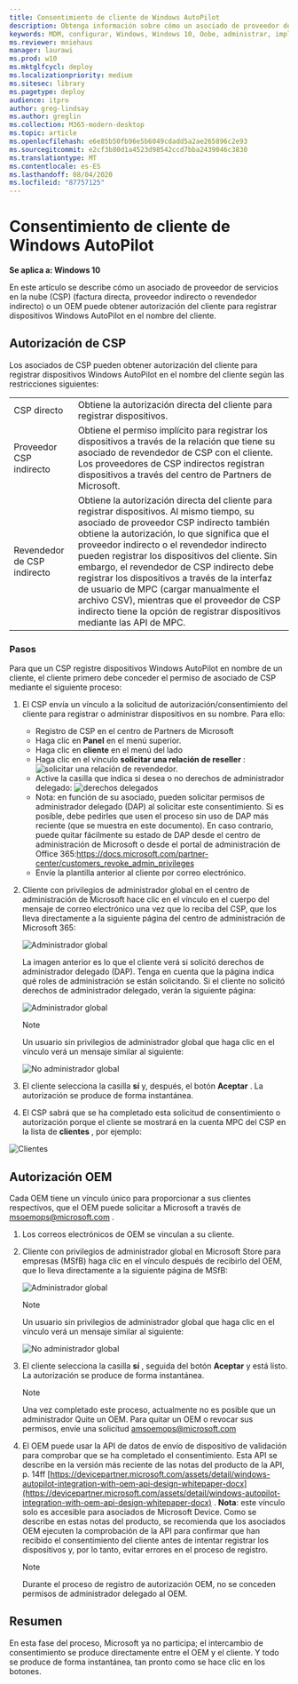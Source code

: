 ```yaml
---
title: Consentimiento de cliente de Windows AutoPilot
description: Obtenga información sobre cómo un asociado de proveedor de servicios en la nube (CSP) o un OEM puede obtener autorización del cliente para registrar dispositivos Windows AutoPilot en el nombre del cliente.
keywords: MDM, configurar, Windows, Windows 10, Oobe, administrar, implementar, AutoPilot, ZTD, cero-Touch, Partner, msfb, Intune
ms.reviewer: mniehaus
manager: laurawi
ms.prod: w10
ms.mktglfcycl: deploy
ms.localizationpriority: medium
ms.sitesec: library
ms.pagetype: deploy
audience: itpro
author: greg-lindsay
ms.author: greglin
ms.collection: M365-modern-desktop
ms.topic: article
ms.openlocfilehash: e6e85b50fb96e5b6049cdadd5a2ae265896c2e93
ms.sourcegitcommit: e2cf3b80d1a4523d98542ccd7bba2439046c3830
ms.translationtype: MT
ms.contentlocale: es-ES
ms.lasthandoff: 08/04/2020
ms.locfileid: "87757125"
---
```

# <a name="windows-autopilot-customer-consent"></a>Consentimiento de cliente de Windows AutoPilot

**Se aplica a: Windows 10**

En este artículo se describe cómo un asociado de proveedor de servicios en la nube (CSP) (factura directa, proveedor indirecto o revendedor indirecto) o un OEM puede obtener autorización del cliente para registrar dispositivos Windows AutoPilot en el nombre del cliente.

## <a name="csp-authorization"></a>Autorización de CSP

Los asociados de CSP pueden obtener autorización del cliente para registrar dispositivos Windows AutoPilot en el nombre del cliente según las restricciones siguientes:

<table>
<tr><td>CSP directo<td>Obtiene la autorización directa del cliente para registrar dispositivos.
<tr><td>Proveedor CSP indirecto<td>Obtiene el permiso implícito para registrar los dispositivos a través de la relación que tiene su asociado de revendedor de CSP con el cliente.  Los proveedores de CSP indirectos registran dispositivos a través del centro de Partners de Microsoft.
<tr><td>Revendedor de CSP indirecto<td>Obtiene la autorización directa del cliente para registrar dispositivos.  Al mismo tiempo, su asociado de proveedor CSP indirecto también obtiene la autorización, lo que significa que el proveedor indirecto o el revendedor indirecto pueden registrar los dispositivos del cliente.  Sin embargo, el revendedor de CSP indirecto debe registrar los dispositivos a través de la interfaz de usuario de MPC (cargar manualmente el archivo CSV), mientras que el proveedor de CSP indirecto tiene la opción de registrar dispositivos mediante las API de MPC.
</table>

### <a name="steps"></a>Pasos

Para que un CSP registre dispositivos Windows AutoPilot en nombre de un cliente, el cliente primero debe conceder el permiso de asociado de CSP mediante el siguiente proceso:

1. El CSP envía un vínculo a la solicitud de autorización/consentimiento del cliente para registrar o administrar dispositivos en su nombre.  Para ello:
    - Registro de CSP en el centro de Partners de Microsoft
    - Haga clic en **Panel** en el menú superior.
    - Haga clic en **cliente** en el menú del lado
    - Haga clic en el vínculo **solicitar una relación de reseller** : ![ solicitar una relación de revendedor.](images/csp1.png)
    - Active la casilla que indica si desea o no derechos de administrador delegado: ![ derechos delegados](images/csp2.png)
    - Nota: en función de su asociado, pueden solicitar permisos de administrador delegado (DAP) al solicitar este consentimiento.  Si es posible, debe pedirles que usen el proceso sin uso de DAP más reciente (que se muestra en este documento). En caso contrario, puede quitar fácilmente su estado de DAP desde el centro de administración de Microsoft o desde el portal de administración de Office 365:https://docs.microsoft.com/partner-center/customers_revoke_admin_privileges
    - Envíe la plantilla anterior al cliente por correo electrónico.
2. Cliente con privilegios de administrador global en el centro de administración de Microsoft hace clic en el vínculo en el cuerpo del mensaje de correo electrónico una vez que lo reciba del CSP, que los lleva directamente a la siguiente página del centro de administración de Microsoft 365:

    ![Administrador global](images/csp3a.png)

    La imagen anterior es lo que el cliente verá si solicitó derechos de administrador delegado (DAP). Tenga en cuenta que la página indica qué roles de administración se están solicitando.  Si el cliente no solicitó derechos de administrador delegado, verán la siguiente página:

    ![Administrador global](images/csp3b.png)   

    > [!NOTE]
    > Un usuario sin privilegios de administrador global que haga clic en el vínculo verá un mensaje similar al siguiente:

    ![No administrador global](images/csp4.png)

3. El cliente selecciona la casilla **sí** y, después, el botón **Aceptar** . La autorización se produce de forma instantánea.
4. El CSP sabrá que se ha completado esta solicitud de consentimiento o autorización porque el cliente se mostrará en la cuenta MPC del CSP en la lista de **clientes** , por ejemplo:

![Clientes](images/csp5.png)

## <a name="oem-authorization"></a>Autorización OEM

Cada OEM tiene un vínculo único para proporcionar a sus clientes respectivos, que el OEM puede solicitar a Microsoft a través de msoemops@microsoft.com .

1. Los correos electrónicos de OEM se vinculan a su cliente.
2. Cliente con privilegios de administrador global en Microsoft Store para empresas (MSfB) haga clic en el vínculo después de recibirlo del OEM, que lo lleva directamente a la siguiente página de MSfB:

    ![Administrador global](images/csp6.png)

    > [!NOTE]
    > Un usuario sin privilegios de administrador global que haga clic en el vínculo verá un mensaje similar al siguiente:

    ![No administrador global](images/csp7.png)
3. El cliente selecciona la casilla **sí** , seguida del botón **Aceptar** y está listo.  La autorización se produce de forma instantánea.

    > [!NOTE]
    > Una vez completado este proceso, actualmente no es posible que un administrador Quite un OEM. Para quitar un OEM o revocar sus permisos, envíe una solicitud amsoemops@microsoft.com

4. El OEM puede usar la API de datos de envío de dispositivo de validación para comprobar que se ha completado el consentimiento.  Esta API se describe en la versión más reciente de las notas del producto de la API, p. 14ff [https://devicepartner.microsoft.com/assets/detail/windows-autopilot-integration-with-oem-api-design-whitepaper-docx](https://devicepartner.microsoft.com/assets/detail/windows-autopilot-integration-with-oem-api-design-whitepaper-docx) . **Nota**: este vínculo solo es accesible para asociados de Microsoft Device. Como se describe en estas notas del producto, se recomienda que los asociados OEM ejecuten la comprobación de la API para confirmar que han recibido el consentimiento del cliente antes de intentar registrar los dispositivos y, por lo tanto, evitar errores en el proceso de registro.

    > [!NOTE]
    > Durante el proceso de registro de autorización OEM, no se conceden permisos de administrador delegado al OEM.

## <a name="summary"></a>Resumen

En esta fase del proceso, Microsoft ya no participa; el intercambio de consentimiento se produce directamente entre el OEM y el cliente.  Y todo se produce de forma instantánea, tan pronto como se hace clic en los botones.
